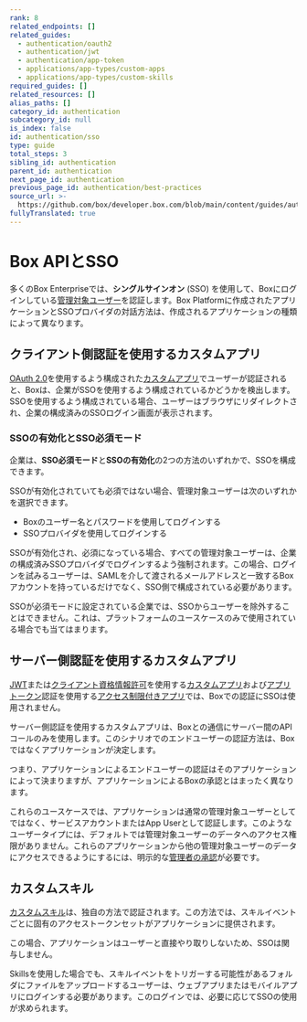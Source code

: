 ```yaml
---
rank: 8
related_endpoints: []
related_guides:
  - authentication/oauth2
  - authentication/jwt
  - authentication/app-token
  - applications/app-types/custom-apps
  - applications/app-types/custom-skills
required_guides: []
related_resources: []
alias_paths: []
category_id: authentication
subcategory_id: null
is_index: false
id: authentication/sso
type: guide
total_steps: 3
sibling_id: authentication
parent_id: authentication
next_page_id: authentication
previous_page_id: authentication/best-practices
source_url: >-
  https://github.com/box/developer.box.com/blob/main/content/guides/authentication/sso.md
fullyTranslated: true
---
```

# Box APIとSSO

多くのBox Enterpriseでは、**シングルサインオン** (SSO) を使用して、Boxにログインしている[管理対象ユーザー][mu]を認証します。Box Platformに作成されたアプリケーションとSSOプロバイダの対話方法は、作成されるアプリケーションの種類によって異なります。

## クライアント側認証を使用するカスタムアプリ

[OAuth 2.0][oauth2]を使用するよう構成された[カスタムアプリ][custom_app]でユーザーが認証されると、Boxは、企業がSSOを使用するよう構成されているかどうかを検出します。SSOを使用するよう構成されている場合、ユーザーはブラウザにリダイレクトされ、企業の構成済みのSSOログイン画面が表示されます。

### SSOの有効化とSSO必須モード

企業は、**SSO必須モード**と**SSOの有効化**の2つの方法のいずれかで、SSOを構成できます。

SSOが有効化されていても必須ではない場合、管理対象ユーザーは次のいずれかを選択できます。

* Boxのユーザー名とパスワードを使用してログインする
* SSOプロバイダを使用してログインする 

SSOが有効化され、必須になっている場合、すべての管理対象ユーザーは、企業の構成済みSSOプロバイダでログインするよう強制されます。この場合、ログインを試みるユーザーは、SAMLを介して渡されるメールアドレスと一致するBoxアカウントを持っているだけでなく、SSO側で構成されている必要があります。

<Message warning>

SSOが必須モードに設定されている企業では、SSOからユーザーを除外することはできません。これは、プラットフォームのユースケースのみで使用されている場合でも当てはまります。

</Message>

## サーバー側認証を使用するカスタムアプリ

[JWT][jwt]または[クライアント資格情報許可][ccg]を使用する[カスタムアプリ][custom_app]および[アプリトークン][app_token]認証を使用する[アクセス制限付きアプリ][la-app]では、Boxでの認証にSSOは使用されません。

サーバー側認証を使用するカスタムアプリは、Boxとの通信にサーバー間のAPIコールのみを使用します。このシナリオでのエンドユーザーの認証方法は、Boxではなくアプリケーションが決定します。

つまり、アプリケーションによるエンドユーザーの認証はそのアプリケーションによって決まりますが、アプリケーションによるBoxの承認とはまったく異なります。

これらのユースケースでは、アプリケーションは通常の管理対象ユーザーとしてではなく、サービスアカウントまたはApp Userとして認証します。このようなユーザータイプには、デフォルトでは管理対象ユーザーのデータへのアクセス権限がありません。これらのアプリケーションから他の管理対象ユーザーのデータにアクセスできるようにするには、明示的な[管理者の承認][admin-approval]が必要です。

## カスタムスキル

[カスタムスキル][custom_skills]は、独自の方法で認証されます。この方法では、スキルイベントごとに固有のアクセストークンセットがアプリケーションに提供されます。

この場合、アプリケーションはユーザーと直接やり取りしないため、SSOは関与しません。

<Message>

Skillsを使用した場合でも、スキルイベントをトリガーする可能性があるフォルダにファイルをアップロードするユーザーは、ウェブアプリまたはモバイルアプリにログインする必要があります。このログインでは、必要に応じてSSOの使用が求められます。

</Message>

[mu]: page://platform/user-types/#managed-users

[admin-approval]: g://authorization/custom-app-approval

[jwt]: g://authentication/jwt

[oauth2]: g://authentication/oauth2

[ccg]: g:///authentication/client-credentials

[la-app]: guide://applications/web-app-integrations

[app_token]: g://authentication/app-token

[custom_app]: g://applications/app-types/custom-apps

[custom_skills]: g://applications/app-types/custom-skills

[jwt]: g://authentication/jwt/jwt-setup